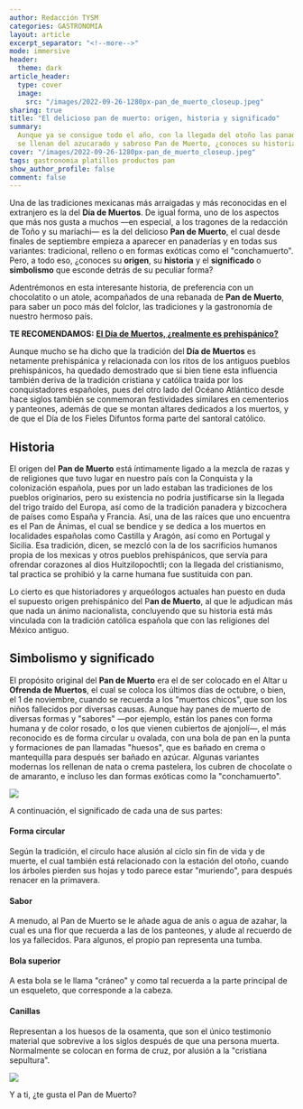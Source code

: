 ```yaml
---
author: Redacción TYSM
categories: GASTRONOMIA
layout: article
excerpt_separator: "<!--more-->"
mode: immersive
header:
  theme: dark
article_header:
  type: cover
  image:
    src: "/images/2022-09-26-1280px-pan_de_muerto_closeup.jpeg"
sharing: true
title: "El delicioso pan de muerto: origen, historia y significado"
summary:
  Aunque ya se consigue todo el año, con la llegada del otoño las panaderías
  se llenan del azucarado y sabroso Pan de Muerto, ¿conoces su historia y simbolismo?
cover: "/images/2022-09-26-1280px-pan_de_muerto_closeup.jpeg"
tags: gastronomia platillos productos pan
show_author_profile: false
comment: false
---
```


Una de las tradiciones mexicanas más arraigadas y más reconocidas en el extranjero es la del **Día de Muertos**. De igual forma, uno de los aspectos que más nos gusta a muchos —en especial, a los tragones de la redacción de Toño y su mariachi— es la del delicioso **Pan de Muerto**, el cual desde finales de septiembre empieza a aparecer en panaderías y en todas sus variantes: tradicional, relleno o en formas exóticas como el "conchamuerto". Pero, a todo eso, ¿conoces su **origen**, su **historia** y el **significado** o **simbolismo** que esconde detrás de su peculiar forma?

Adentrémonos en esta interesante historia, de preferencia con un chocolatito o un atole, acompañados de una rebanada de **Pan de Muerto**, para saber un poco más del folclor, las tradiciones y la gastronomía de nuestro hermoso país.

**TE RECOMENDAMOS:** [**El Día de Muertos, ¿realmente es prehispánico?**](https://blog.tonoysumariachi.com/mexicanisimos/2022/10/11/el-dia-de-muertos-realmente-es-prehispanico.html)

Aunque mucho se ha dicho que la tradición del **Día de Muertos** es netamente prehispánica y relacionada con los ritos de los antiguos pueblos prehispánicos, ha quedado demostrado que si bien tiene esta influencia también deriva de la tradición cristiana y católica traída por los conquistadores españoles, pues del otro lado del Océano Atlántico desde hace siglos también se conmemoran festividades similares en cementerios y panteones, además de que se montan altares dedicados a los muertos, y de que el Día de los Fieles Difuntos forma parte del santoral católico.

## Historia

El origen del **Pan de Muerto** está íntimamente ligado a la mezcla de razas y de religiones que tuvo lugar en nuestro país con la Conquista y la colonización española, pues por un lado estaban las tradiciones de los pueblos originarios, pero su existencia no podría justificarse sin la llegada del trigo traído del Europa, así como de la tradición panadera y bizcochera de países como España y Francia. Así, una de las raíces que uno encuentra es el Pan de Ánimas, el cual se bendice y se dedica a los muertos en localidades españolas como Castilla y Aragón, así como en Portugal y Sicilia. Esa tradición, dicen, se mezcló con la de los sacrificios humanos propia de los mexicas y otros pueblos prehispánicos, que servía para ofrendar corazones al dios Huitzilopochtli; con la llegada del cristianismo, tal practica se prohibió y la carne humana fue sustituida con pan.

Lo cierto es que historiadores y arqueólogos actuales han puesto en duda el supuesto origen prehispánico del P**an de Muerto**, al que le adjudican más que nada un ánimo nacionalista, concluyendo que su historia está más vinculada con la tradición católica española que con las religiones del México antiguo.

## Simbolismo y significado

El propósito original del **Pan de Muerto** era el de ser colocado en el Altar u **Ofrenda de Muertos**, el cual se coloca los últimos días de octubre, o bien, el 1 de noviembre, cuando se recuerda a los "muertos chicos", que son los niños fallecidos por diversas causas. Aunque hay panes de muerto de diversas formas y "sabores" —por ejemplo, están los panes con forma humana y de color rosado, o los que vienen cubiertos de ajonjolí—, el más reconocido es de forma circular u ovalada, con una bola de pan en la punta y formaciones de pan llamadas "huesos", que es bañado en crema o mantequilla para después ser bañado en azúcar. Algunas variantes modernas los rellenan de nata o crema pastelera, los cubren de chocolate o de amaranto, e incluso les dan formas exóticas como la "conchamuerto".

![](https://upload.wikimedia.org/wikipedia/commons/thumb/3/31/Entrega_de_pan_de_muerto_2992_%2845336985534%29.jpg/1024px-Entrega_de_pan_de_muerto_2992_%2845336985534%29.jpg)

A continuación, el significado de cada una de sus partes:

#### Forma circular

Según la tradición, el círculo hace alusión al ciclo sin fin de vida y de muerte, el cual también está relacionado con la estación del otoño, cuando los árboles pierden sus hojas y todo parece estar "muriendo", para después renacer en la primavera.

#### Sabor

A menudo, al Pan de Muerto se le añade agua de anís o agua de azahar, la cual es una flor que recuerda a las de los panteones, y alude al recuerdo de los ya fallecidos. Para algunos, el propio pan representa una tumba.

#### Bola superior

A esta bola se le llama "cráneo" y como tal recuerda a la parte principal de un esqueleto, que corresponde a la cabeza.

#### Canillas

Representan a los huesos de la osamenta, que son el único testimonio material que sobrevive a los siglos después de que una persona muerta. Normalmente se colocan en forma de cruz, por alusión a la "cristiana sepultura".

![](https://upload.wikimedia.org/wikipedia/commons/thumb/a/af/Pan_de_Muerto_-_4115486988.jpg/1024px-Pan_de_Muerto_-_4115486988.jpg)

Y a ti, ¿te gusta el Pan de Muerto?

